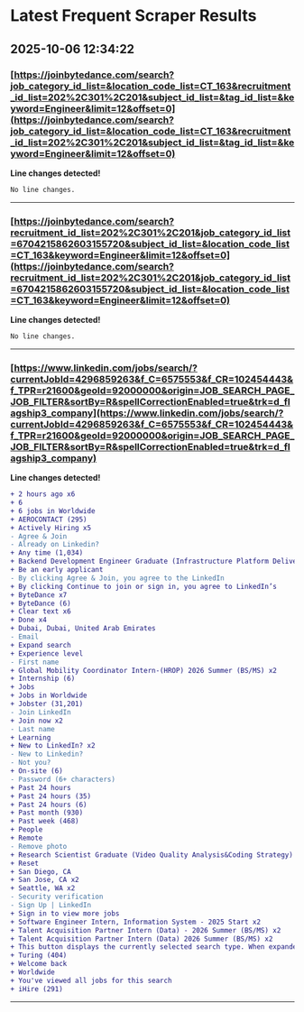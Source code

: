 # Latest Frequent Scraper Results

## 2025-10-06 12:34:22

### [https://joinbytedance.com/search?job_category_id_list=&location_code_list=CT_163&recruitment_id_list=202%2C301%2C201&subject_id_list=&tag_id_list=&keyword=Engineer&limit=12&offset=0](https://joinbytedance.com/search?job_category_id_list=&location_code_list=CT_163&recruitment_id_list=202%2C301%2C201&subject_id_list=&tag_id_list=&keyword=Engineer&limit=12&offset=0)

**Line changes detected!**

```diff
No line changes.
```

---
### [https://joinbytedance.com/search?recruitment_id_list=202%2C301%2C201&job_category_id_list=6704215862603155720&subject_id_list=&location_code_list=CT_163&keyword=Engineer&limit=12&offset=0](https://joinbytedance.com/search?recruitment_id_list=202%2C301%2C201&job_category_id_list=6704215862603155720&subject_id_list=&location_code_list=CT_163&keyword=Engineer&limit=12&offset=0)

**Line changes detected!**

```diff
No line changes.
```

---
### [https://www.linkedin.com/jobs/search/?currentJobId=4296859263&f_C=6575553&f_CR=102454443&f_TPR=r21600&geoId=92000000&origin=JOB_SEARCH_PAGE_JOB_FILTER&sortBy=R&spellCorrectionEnabled=true&trk=d_flagship3_company](https://www.linkedin.com/jobs/search/?currentJobId=4296859263&f_C=6575553&f_CR=102454443&f_TPR=r21600&geoId=92000000&origin=JOB_SEARCH_PAGE_JOB_FILTER&sortBy=R&spellCorrectionEnabled=true&trk=d_flagship3_company)

**Line changes detected!**

```diff
+ 2 hours ago x6
+ 6
+ 6 jobs in Worldwide
+ AEROCONTACT (295)
+ Actively Hiring x5
- Agree & Join
- Already on Linkedin?
+ Any time (1,034)
+ Backend Development Engineer Graduate (Infrastructure Platform Delivery)- 2026 Start (BS/MS) x2
+ Be an early applicant
- By clicking Agree & Join, you agree to the LinkedIn
+ By clicking Continue to join or sign in, you agree to LinkedIn’s
+ ByteDance x7
+ ByteDance (6)
+ Clear text x6
+ Done x4
+ Dubai, Dubai, United Arab Emirates
- Email
+ Expand search
+ Experience level
- First name
+ Global Mobility Coordinator Intern-(HROP) 2026 Summer (BS/MS) x2
+ Internship (6)
+ Jobs
+ Jobs in Worldwide
+ Jobster (31,201)
- Join LinkedIn
+ Join now x2
- Last name
+ Learning
+ New to LinkedIn? x2
- New to Linkedin?
- Not you?
+ On-site (6)
- Password (6+ characters)
+ Past 24 hours
+ Past 24 hours (35)
+ Past 24 hours (6)
+ Past month (930)
+ Past week (468)
+ People
+ Remote
- Remove photo
+ Research Scientist Graduate (Video Quality Analysis&Coding Strategy) - 2026 Start (PHD) x2
+ Reset
+ San Diego, CA
+ San Jose, CA x2
+ Seattle, WA x2
- Security verification
- Sign Up | LinkedIn
+ Sign in to view more jobs
+ Software Engineer Intern, Information System - 2025 Start x2
+ Talent Acquisition Partner Intern (Data) - 2026 Summer (BS/MS) x2
+ Talent Acquisition Partner Intern (Data) 2026 Summer (BS/MS) x2
+ This button displays the currently selected search type. When expanded it provides a list of search options that will switch the search inputs to match the current selection.
+ Turing (404)
+ Welcome back
+ Worldwide
+ You've viewed all jobs for this search
+ iHire (291)
```

---
